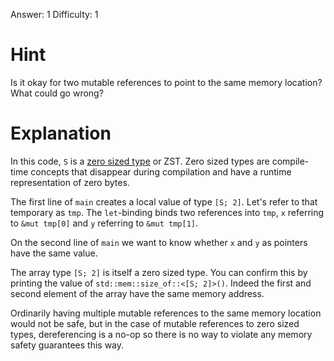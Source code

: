 Answer: 1
Difficulty: 1

# Hint

Is it okay for two mutable references to point to the same memory location? What
could go wrong?

# Explanation

In this code, `S` is a [zero sized type][zst] or ZST. Zero sized types are
compile-time concepts that disappear during compilation and have a runtime
representation of zero bytes.

[zst]: https://doc.rust-lang.org/nomicon/exotic-sizes.html#zero-sized-types-zsts

The first line of `main` creates a local value of type `[S; 2]`. Let's refer to
that temporary as `tmp`. The `let`-binding binds two references into `tmp`, `x`
referring to `&mut tmp[0]` and `y` referring to `&mut tmp[1]`.

On the second line of `main` we want to know whether `x` and `y` as pointers
have the same value.

The array type `[S; 2]` is itself a zero sized type. You can confirm this by
printing the value of `std::mem::size_of::<[S; 2]>()`. Indeed the first and
second element of the array have the same memory address.

Ordinarily having multiple mutable references to the same memory location would
not be safe, but in the case of mutable references to zero sized types,
dereferencing is a no-op so there is no way to violate any memory safety
guarantees this way.
